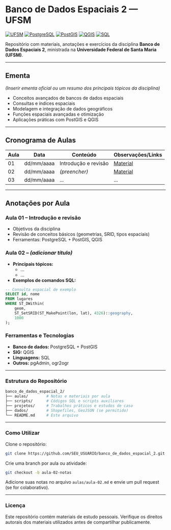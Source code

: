 # Banco de Dados Espaciais 2 — UFSM

[![UFSM](https://img.shields.io/badge/UFSM-Universidade%20Federal%20de%20Santa%20Maria-blue)](https://www.ufsm.br)
[![PostgreSQL](https://img.shields.io/badge/PostgreSQL-14+-336791?logo=postgresql&logoColor=white)](https://www.postgresql.org/)
[![PostGIS](https://img.shields.io/badge/PostGIS-3.3+-A6CE39?logo=postgis&logoColor=white)](https://postgis.net/)
[![QGIS](https://img.shields.io/badge/QGIS-3.30+-93b023?logo=qgis&logoColor=white)](https://qgis.org/)
[![SQL](https://img.shields.io/badge/SQL-Structured%20Query%20Language-lightgrey)](https://en.wikipedia.org/wiki/SQL)

Repositório com materiais, anotações e exercícios da disciplina **Banco de Dados Espaciais 2**, ministrada na **Universidade Federal de Santa Maria (UFSM)**.

---

## Ementa
*(Inserir ementa oficial ou um resumo dos principais tópicos da disciplina)*

- Conceitos avançados de bancos de dados espaciais  
- Consultas e índices espaciais  
- Modelagem e integração de dados geográficos  
- Funções espaciais avançadas e otimização  
- Aplicações práticas com PostGIS e QGIS

---

## Cronograma de Aulas

| Aula | Data       | Conteúdo | Observações/Links |
|------|------------|----------|-------------------|
| 01   | dd/mm/aaaa | Introdução e revisão | [Material](aulas/aula-01.md) |
| 02   | dd/mm/aaaa | *(preencher)* | [Material](aulas/aula-02.md) |
| 03   | dd/mm/aaaa | ... | ... |

---

## Anotações por Aula

### Aula 01 – Introdução e revisão
- Objetivos da disciplina  
- Revisão de conceitos básicos (geometrias, SRID, tipos espaciais)  
- Ferramentas: PostgreSQL + PostGIS, QGIS

### Aula 02 – *(adicionar título)*
- **Principais tópicos:**  
  - ...
  - ...
- **Exemplos de comandos SQL:**  
```sql
-- Consulta espacial de exemplo
SELECT id, nome
FROM lugares
WHERE ST_DWithin(
    geom,
    ST_SetSRID(ST_MakePoint(lon, lat), 4326)::geography,
    1000
);
```

### Ferramentas e Tecnologias
* **Banco de dados:** PostgreSQL + PostGIS
* **SIG:** QGIS
* **Linguagens:** SQL
* **Outros:** pgAdmin, ogr2ogr

---

### Estrutura do Repositório
```bash
banco_de_dados_espacial_2/
├── aulas/        # Notas e materiais por aula
├── scripts/      # Códigos SQL e scripts auxiliares
├── projetos/     # Trabalhos práticos e estudos de caso
├── dados/        # Shapefiles, GeoJSON (se permitido)
└── README.md     # Este arquivo
```
-----

### Como Utilizar

Clone o repositório:
```bash
git clone https://github.com/SEU_USUARIO/banco_de_dados_espacial_2.git
```
Crie uma branch por aula ou atividade:
```bash
git checkout -b aula-02-notas
```

Adicione suas notas no arquivo `aulas/aula-02.md` e envie um pull request (se for colaborativo).

-----

### Licença

Este repositório contém materiais de estudo pessoais.
Verifique os direitos autorais dos materiais utilizados antes de compartilhar publicamente.

```
```
